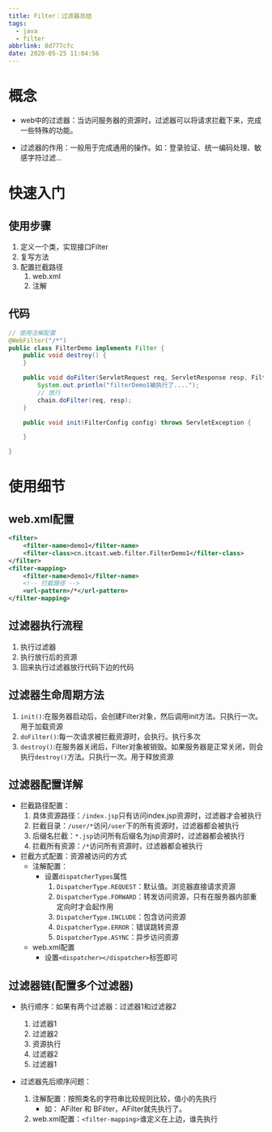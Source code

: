 ```yaml
---
title: Filter：过滤器总结
tags:
  - java
  - filter
abbrlink: 8d777cfc
date: 2020-05-25 11:04:56
---
```


# 概念
- web中的过滤器：当访问服务器的资源时，过滤器可以将请求拦截下来，完成一些特殊的功能。
* 过滤器的作用：一般用于完成通用的操作。如：登录验证、统一编码处理、敏感字符过滤...
# 快速入门
## 使用步骤
1. 定义一个类，实现接口Filter
2. 复写方法
3. 配置拦截路径
	1. web.xml
	2. 注解
## 代码
```java
// 使用注解配置
@WebFilter("/*")
public class FilterDemo implements Filter {
    public void destroy() {
    }

    public void doFilter(ServletRequest req, ServletResponse resp, FilterChain chain) throws ServletException, IOException {
        System.out.println("filterDemo1被执行了....");
        // 放行
        chain.doFilter(req, resp);
    }

    public void init(FilterConfig config) throws ServletException {

    }

}
```
# 使用细节
## web.xml配置
```xml
<filter>
	<filter-name>demo1</filter-name>
	<filter-class>cn.itcast.web.filter.FilterDemo1</filter-class>
</filter>
<filter-mapping>
	<filter-name>demo1</filter-name>
	<!-- 拦截路径 -->
	<url-pattern>/*</url-pattern>
</filter-mapping>
```
## 过滤器执行流程
1. 执行过滤器
2. 执行放行后的资源
3. 回来执行过滤器放行代码下边的代码

## 过滤器生命周期方法
1. `init()`:在服务器启动后，会创建Filter对象，然后调用init方法。只执行一次。用于加载资源
2. `doFilter()`:每一次请求被拦截资源时，会执行。执行多次
3. `destroy()`:在服务器关闭后，Filter对象被销毁。如果服务器是正常关闭，则会执行`destroy()`方法。只执行一次。用于释放资源

## 过滤器配置详解
* 拦截路径配置：
	1. 具体资源路径：`/index.jsp`只有访问index.jsp资源时，过滤器才会被执行
	2. 拦截目录：`/user/*`访问`/user`下的所有资源时，过滤器都会被执行
	3. 后缀名拦截：`*.jsp`访问所有后缀名为jsp资源时，过滤器都会被执行
	4. 拦截所有资源：`/*`访问所有资源时，过滤器都会被执行
* 拦截方式配置：资源被访问的方式
	* 注解配置：
		* 设置`dispatcherTypes`属性
			1. `DispatcherType.REQUEST`：默认值。浏览器直接请求资源
			2. `DispatcherType.FORWARD`：转发访问资源，只有在服务器内部重定向时才会起作用
			3. `DispatcherType.INCLUDE`：包含访问资源
			4. `DispatcherType.ERROR`：错误跳转资源
			5. `DispatcherType.ASYNC`：异步访问资源
	* web.xml配置
		* 设置`<dispatcher></dispatcher>`标签即可
 ## 过滤器链(配置多个过滤器)
* 执行顺序：如果有两个过滤器：过滤器1和过滤器2
	1. 过滤器1
	2. 过滤器2
	3. 资源执行
	4. 过滤器2
	5. 过滤器1 

* 过滤器先后顺序问题：
	1. 注解配置：按照类名的字符串比较规则比较，值小的先执行
		* 如： AFilter 和 BFilter，AFilter就先执行了。
	2. web.xml配置：`<filter-mapping>`谁定义在上边，谁先执行



